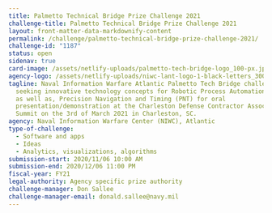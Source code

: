 ```yaml
---
title: Palmetto Technical Bridge Prize Challenge 2021
challenge-title: Palmetto Technical Bridge Prize Challenge 2021
layout: front-matter-data-markdownify-content
permalink: /challenge/palmetto-technical-bridge-prize-challenge-2021/
challenge-id: "1187"
status: open
sidenav: true
card-image: /assets/netlify-uploads/palmetto-tech-bridge-logo_100-px.jpg
agency-logo: /assets/netlify-uploads/niwc-lant-logo-1-black-letters_300dpi.png
tagline: Naval Information Warfare Atlantic Palmetto Tech Bridge challenge
  seeking innovative technology concepts for Robotic Process Automation (RPA),
  as well as, Precision Navigation and Timing (PNT) for oral
  presentation/demonstration at the Charleston Defense Contractor Association
  Summit on the 3rd of March 2021 in Charleston, SC.
agency: Naval Information Warfare Center (NIWC), Atlantic
type-of-challenge:
  - Software and apps
  - Ideas
  - Analytics, visualizations, algorithms
submission-start: 2020/11/06 10:00 AM
submission-end: 2020/12/06 11:00 PM
fiscal-year: FY21
legal-authority: Agency specific prize authority
challenge-manager: Don Sallee
challenge-manager-email: donald.sallee@navy.mil
---
```


